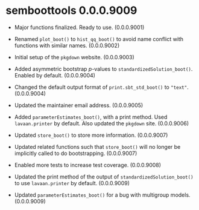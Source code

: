 # semboottools 0.0.0.9009

* Major functions finalized. Ready to
  use. (0.0.0.9001)

* Renamed `plot_boot()` to
  `hist_qq_boot()` to avoid name
  conflict with functions with
  similar names. (0.0.0.9002)

* Initial setup of the `pkgdown` website.
  (0.0.0.9003)

* Added asymmetric bootstrap *p*-values
  to `standardizedSolution_boot()`.
  Enabled by default.
  (0.0.0.9004)

* Changed the default output format
  of `print.sbt_std_boot()` to `"text"`.
  (0.0.0.9004)

* Updated the maintainer email address.
  (0.0.0.9005)

* Added `parameterEstimates_boot()`, with
  a print method. Used `lavaan.printer`
  by default. Also updated the
  `pkgdown` site. (0.0.0.9006)

* Updated `store_boot()` to store more
  information. (0.0.0.9007)

* Updated related functions such that
  `store_boot()` will no longer be
  implicitly called to do bootstrapping.
  (0.0.0.9007)

* Enabled more tests to increase test
  coverage. (0.0.0.9008)

* Updated the print method of the output
  of `standardizedSolution_boot()` to
  use `lavaan.printer` by default.
  (0.0.0.9009)

* Updated `parameterEstimates_boot()`
  for a bug with multigroup models.
  (0.0.0.9009)